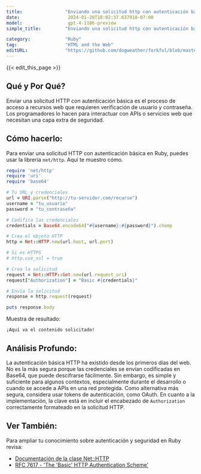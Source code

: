```yaml
---
title:                "Enviando una solicitud http con autenticación básica"
date:                  2024-01-20T18:02:37.637918-07:00
model:                 gpt-4-1106-preview
simple_title:         "Enviando una solicitud http con autenticación básica"

category:             "Ruby"
tag:                  "HTML and the Web"
editURL:              "https://github.com/dogweather/forkful/blob/master/content/es/ruby/sending-an-http-request-with-basic-authentication.md"
---
```


{{< edit_this_page >}}

## Qué y Por Qué?
Enviar una solicitud HTTP con autenticación básica es el proceso de acceso a recursos web que requieren verificación de usuario y contraseña. Los programadores lo hacen para interactuar con APIs o servicios web que necesitan una capa extra de seguridad.

## Cómo hacerlo:
Para enviar una solicitud HTTP con autenticación básica en Ruby, puedes usar la librería `net/http`. Aquí te muestro cómo.

```Ruby
require 'net/http'
require 'uri'
require 'base64'

# Tu URL y credenciales
url = URI.parse("http://tu-servidor.com/recurso")
username = "tu_usuario"
password = "tu_contraseña"

# Codifica las credenciales
credentials = Base64.encode64("#{username}:#{password}").chomp

# Crea el objeto HTTP
http = Net::HTTP.new(url.host, url.port)

# Si es HTTPS
# http.use_ssl = true

# Crea la solicitud
request = Net::HTTP::Get.new(url.request_uri)
request["Authorization"] = "Basic #{credentials}"

# Envía la solicitud
response = http.request(request)

puts response.body
```

Muestra de resultado:

```
¡Aquí va el contenido solicitado!
```

## Análisis Profundo:
La autenticación básica HTTP ha existido desde los primeros días del web. No es la más segura porque las credenciales se envían codificadas en Base64, que puede descifrarse fácilmente. Sin embargo, es simple y suficiente para algunos contextos, especialmente durante el desarrollo o cuando se accede a APIs en una red protegida. Como alternativa más segura, considera usar tokens de autenticación, como OAuth. En cuanto a la implementación, la clave está en incluir el encabezado de `Authorization` correctamente formateado en la solicitud HTTP.

## Ver También:
Para ampliar tu conocimiento sobre autenticación y seguridad en Ruby revisa:

- [Documentación de la clase Net::HTTP](https://ruby-doc.org/stdlib-3.0.0/libdoc/net/http/rdoc/Net/HTTP.html)
- [RFC 7617 - 'The 'Basic' HTTP Authentication Scheme'](https://tools.ietf.org/html/rfc7617)
